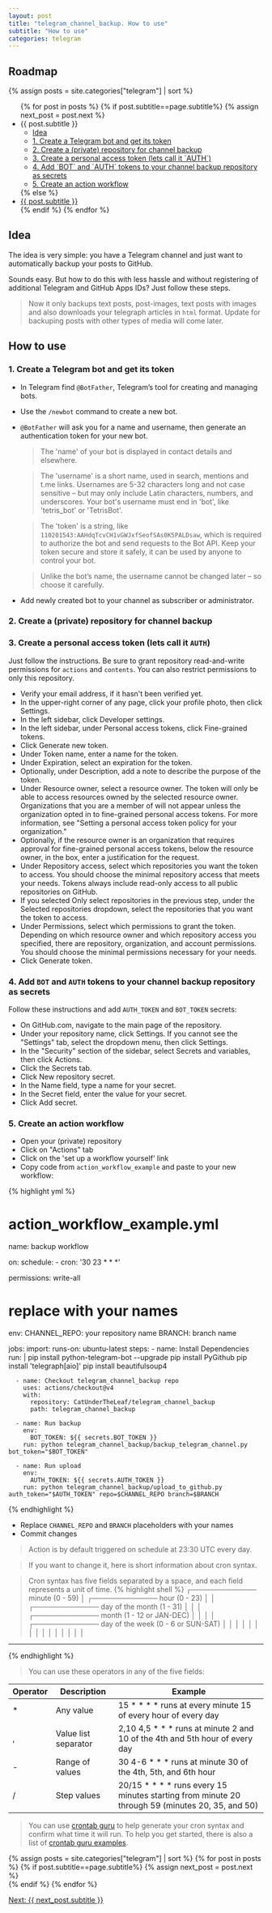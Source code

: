 ```yaml
---
layout: post
title: "telegram_channel_backup. How to use"
subtitle: "How to use"
categories: telegram
---
```

## Roadmap
{% assign posts = site.categories["telegram"] | sort %}
<ul>
    {% for post in posts %}
      {% if post.subtitle==page.subtitle%}
      {% assign next_post = post.next %}
         <li>{{ post.subtitle }}
            <ul>
               <li><a href="#idea">Idea</a></li>
               <li><a href="#1-create-a-telegram-bot-and-get-its-token">1. Create a Telegram bot and get its token</a></li>
               <li><a href="#2-create-a-private-repository-for-channel-backup">2. Create a (private) repository for channel backup</a></li>
               <li><a href="#3-create-a-personal-access-token-lets-call-it-auth">3. Create a personal access token (lets call it `AUTH`)</a></li>
               <li><a href="#4-add-bot-and-auth-tokens-to-your-channel-backup-repository-as-secrets">4. Add `BOT` and `AUTH` tokens to your channel backup repository as secrets</a></li>
               <li><a href="#5-create-an-action-workflow">5. Create an action workflow</a></li>
            </ul>
         </li>
      {% else %}
         <li><a href="{{ post.url }}">{{ post.subtitle }}</a></li>
      {% endif %}
    {% endfor %}
</ul>

## Idea

The idea is very simple: you have a Telegram channel and just want to automatically backup your posts to GitHub.

Sounds easy. But how to do this with less hassle and without registering of additional Telegram and GitHub Apps IDs? Just follow these steps.

> Now it only backups text posts, post-images, text posts with images and also downloads your telegraph articles in `html` format. Update for backuping posts with other types of media will come later.

## How to use

### 1. Create a Telegram bot and get its token

- In Telegram find `@BotFather`, Telegram’s tool for creating and managing bots.
- Use the `/newbot` command to create a new bot.
- `@BotFather` will ask you for a name and username, then generate an authentication token for your new bot.

   > The 'name' of your bot is displayed in contact details and elsewhere.

   > The 'username' is a short name, used in search, mentions and t.me links. Usernames are 5-32 characters long and not case sensitive – but may only include Latin characters, numbers, and underscores. Your bot's username must end in 'bot', like 'tetris_bot' or 'TetrisBot'.

   > The 'token' is a string, like `110201543:AAHdqTcvCH1vGWJxfSeofSAs0K5PALDsaw`, which is required to authorize the bot and send requests to the Bot API. Keep your token secure and store it safely, it can be used by anyone to control your bot.

   > Unlike the bot’s name, the username cannot be changed later – so choose it carefully.

- Add newly created bot to your channel as subscriber or administrator.

### 2. Create a (private) repository for channel backup

### 3. Create a personal access token (lets call it `AUTH`)

Just follow the instructions. Be sure to grant repository read-and-write permissions for `actions` and `contents`. You can also restrict permissions to only this repository.

- Verify your email address, if it hasn't been verified yet.
- In the upper-right corner of any page, click your profile photo, then click Settings.
- In the left sidebar, click  Developer settings.
- In the left sidebar, under  Personal access tokens, click Fine-grained tokens.
- Click Generate new token.
- Under Token name, enter a name for the token.
- Under Expiration, select an expiration for the token.
- Optionally, under Description, add a note to describe the purpose of the token.
- Under Resource owner, select a resource owner. The token will only be able to access resources owned by the selected resource owner. Organizations that you are a member of will not appear unless the organization opted in to fine-grained personal access tokens. For more information, see "Setting a personal access token policy for your organization."
- Optionally, if the resource owner is an organization that requires approval for fine-grained personal access tokens, below the resource owner, in the box, enter a justification for the request.
- Under Repository access, select which repositories you want the token to access. You should choose the minimal repository access that meets your needs. Tokens always include read-only access to all public repositories on GitHub.
- If you selected Only select repositories in the previous step, under the Selected repositories dropdown, select the repositories that you want the token to access.
- Under Permissions, select which permissions to grant the token. Depending on which resource owner and which repository access you specified, there are repository, organization, and account permissions. You should choose the minimal permissions necessary for your needs.
- Click Generate token.

### 4. Add `BOT` and `AUTH` tokens to your channel backup repository as secrets

Follow these instructions and add `AUTH_TOKEN` and `BOT_TOKEN` secrets:

- On GitHub.com, navigate to the main page of the repository.
- Under your repository name, click  Settings. If you cannot see the "Settings" tab, select the  dropdown menu, then click Settings.
- In the "Security" section of the sidebar, select  Secrets and variables, then click Actions.
- Click the Secrets tab.
- Click New repository secret.
- In the Name field, type a name for your secret.
- In the Secret field, enter the value for your secret.
- Click Add secret.

### 5. Create an action workflow

- Open your (private) repository
- Click on "Actions" tab
- Click on the 'set up a workflow yourself' link
- Copy code from `action_workflow_example` and paste to your new workflow:

{% highlight yml %}
# action_workflow_example.yml
name: backup workflow

on:
  schedule:
    - cron: '30 23 * * *'
  
permissions: write-all

# replace with your names
env:
  CHANNEL_REPO: your repository name
  BRANCH: branch name

jobs:
  import:
    runs-on: ubuntu-latest
    steps:
      - name: Install Dependencies
        run: |
          pip install python-telegram-bot --upgrade
          pip install PyGithub
          pip install 'telegraph[aio]'
          pip install beautifulsoup4
          
      - name: Checkout telegram_channel_backup repo
        uses: actions/checkout@v4
        with:
          repository: CatUnderTheLeaf/telegram_channel_backup
          path: telegram_channel_backup

      - name: Run backup
        env:
          BOT_TOKEN: ${{ secrets.BOT_TOKEN }}
        run: python telegram_channel_backup/backup_telegram_channel.py bot_token="$BOT_TOKEN"

      - name: Run upload
        env:
          AUTH_TOKEN: ${{ secrets.AUTH_TOKEN }}
        run: python telegram_channel_backup/upload_to_github.py auth_token="$AUTH_TOKEN" repo=$CHANNEL_REPO branch=$BRANCH
{% endhighlight %}
- Replace `CHANNEL_REPO` and `BRANCH` placeholders with your names
- Commit changes

> Action is by default triggered on schedule at 23:30 UTC every day.

> If you want to change it, here is short information about cron syntax.

> Cron syntax has five fields separated by a space, and each field represents a unit of time.
{% highlight shell %}
┌───────────── minute (0 - 59)
│ ┌───────────── hour (0 - 23)
│ │ ┌───────────── day of the month (1 - 31)
│ │ │ ┌───────────── month (1 - 12 or JAN-DEC)
│ │ │ │ ┌───────────── day of the week (0 - 6 or SUN-SAT)
│ │ │ │ │
│ │ │ │ │
│ │ │ │ │
* * * * *
{% endhighlight %}

> You can use these operators in any of the five fields:

| Operator | Description | Example |
| ---| --- | --- |
| *	| Any value	| 15 * * * * runs at every minute 15 of every hour of every day |
| ,	| Value list separator	| 2,10 4,5 * * * runs at minute 2 and 10 of the 4th and 5th hour of every day |
| -	| Range of values | 30 4-6 * * * runs at minute 30 of the 4th, 5th, and 6th hour |
| /	| Step values | 20/15 * * * * runs every 15 minutes starting from minute 20 through 59 (minutes 20, 35, and 50) |

> You can use [crontab guru](https://crontab.guru/) to help generate your cron syntax and confirm what time it will run. To help you get started, there is also a list of [crontab guru examples](https://crontab.guru/examples.html).

{% assign posts = site.categories["telegram"] | sort %}
{% for post in posts %}
   {% if post.subtitle==page.subtitle%}
      {% assign next_post = post.next %}         
   {% endif %}
{% endfor %}

<a href="{{next_post.url | escape}}">Next: {{ next_post.subtitle }}</a>